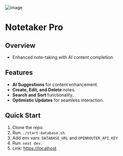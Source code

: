 ![image](https://github.com/user-attachments/assets/d74e0ec2-5655-469e-96ac-750df7e31ba8)

# Notetaker Pro

## Overview
- Enhanced note-taking with AI content completion.

## Features
- **AI Suggestions** for content enhancement.
- **Create, Edit, and Delete** notes.
- **Search and Sort** functionality.
- **Optimistic Updates** for seamless interaction.

## Quick Start
1. Clone the repo.
2. Run: `./start-database.sh`.
3. Add env vars: `DATABASE_URL` and `OPENROUTER_API_KEY`
4. Run: `next dev`.
5. Link: [https://localhost](http://localhost:3000/)
